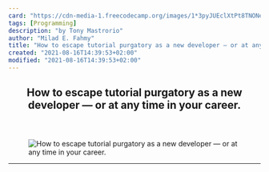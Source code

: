 ```yaml
---
card: "https://cdn-media-1.freecodecamp.org/images/1*3pyJUEclXtPt8TNONerTUg.jpeg"
tags: [Programming]
description: "by Tony Mastrorio"
author: "Milad E. Fahmy"
title: "How to escape tutorial purgatory as a new developer — or at any time in your career."
created: "2021-08-16T14:39:53+02:00"
modified: "2021-08-16T14:39:53+02:00"
---
```

<div class="site-wrapper">
<main id="site-main" class="site-main outer">
<div class="inner">
<article class="post-full post tag-programming tag-coding tag-software-development tag-tech tag-life-lessons ">
<header class="post-full-header">
<h1 class="post-full-title">How to escape tutorial purgatory as a new developer — or at any time in your career.</h1>
</header>
<figure class="post-full-image">
<picture>
<source media="(max-width: 700px)" sizes="1px" srcset="data:image/gif;base64,R0lGODlhAQABAIAAAAAAAP///yH5BAEAAAAALAAAAAABAAEAAAIBRAA7 1w">
<source media="(min-width: 701px)" sizes="(max-width: 800px) 400px,
(max-width: 1170px) 700px,
1400px" srcset="https://cdn-media-1.freecodecamp.org/images/1*3pyJUEclXtPt8TNONerTUg.jpeg 300w,
https://cdn-media-1.freecodecamp.org/images/1*3pyJUEclXtPt8TNONerTUg.jpeg 600w,
https://cdn-media-1.freecodecamp.org/images/1*3pyJUEclXtPt8TNONerTUg.jpeg 1000w,
https://cdn-media-1.freecodecamp.org/images/1*3pyJUEclXtPt8TNONerTUg.jpeg 2000w">
<img onerror="this.style.display='none'" src="https://cdn-media-1.freecodecamp.org/images/1*3pyJUEclXtPt8TNONerTUg.jpeg" alt="How to escape tutorial purgatory as a new developer — or at any time in your career.">
</picture>
</figure>
<section class="post-full-content">
<div class="post-content medium-migrated-article">
</div>
<hr>
</section>
</article>
</div>
</main>
</div>
<!-- Google Tag Manager (noscript) -->
<!-- End Google Tag Manager (noscript) -->
